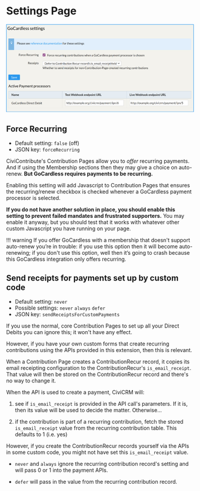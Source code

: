 # Settings Page

![Screnshot of settings page](../gc-settings.jpg)

## Force Recurring

- Default setting: `false` (off)
- JSON key: `forceRecurring`

CiviContribute's Contribution Pages allow you to *offer* recurring
payments. And if using the Membership sections then they may give a choice
on auto-renew. **But GoCardless requires payments to be recurring.**

Enabling this setting will add Javascript to Contribution Pages that
ensures the recurring/renew checkbox is checked whenever a GoCardless
payment processor is selected.

**If you do not have another solution in place, you should enable this
setting to prevent failed mandates and frustrated supporters.** You may
enable it anyway, but you should test that it works with whatever other
custom Javascript you have running on your page.

!!! warning
    If you offer GoCardless with a membership that doesn't support auto-renew
    you’re in trouble: if you use this option then it will become
    auto-renewing; if you don't use this option, well then it’s going to crash
    because this GoCardless integration only offers recurring.

## Send receipts for payments set up by custom code

- Default setting: `never`
- Possible settings: `never` `always` `defer`
- JSON key: `sendReceiptsForCustomPayments`

If you use the normal, core Contribution Pages to set up all your Direct
Debits you can ignore this; it won't have any effect.

However, if you have your own custom forms that create recurring
contributions using the APIs provided in this extension, then this is
relevant.

When a Contribution Page creates a ContributionRecur record, it copies its
email receipting configuration to the ContributionRecur's
`is_email_receipt`. That value will then be stored on the
ContributionRecur record and there's no way to change it.

When the API is used to create a payment, CiviCRM will:

1. see if `is_email_receipt` is provided in the API call's parameters. If
   it is, then its value will be used to decide the matter. Otherwise...

2. if the contribution is part of a recurring contribution, fetch the
   stored `is_email_receipt` value from the recurring contribution table.
   This defaults to 1 (i.e. yes)

However, if you create the ContributionRecur records yourself via the APIs
in some custom code, you might not have set this `is_email_receipt` value.

- `never` and `always` ignore the recurring contribution record's setting
  and will pass 0 or 1 into the payment APIs.

- `defer` will pass in the value from the recurring contribution record.

